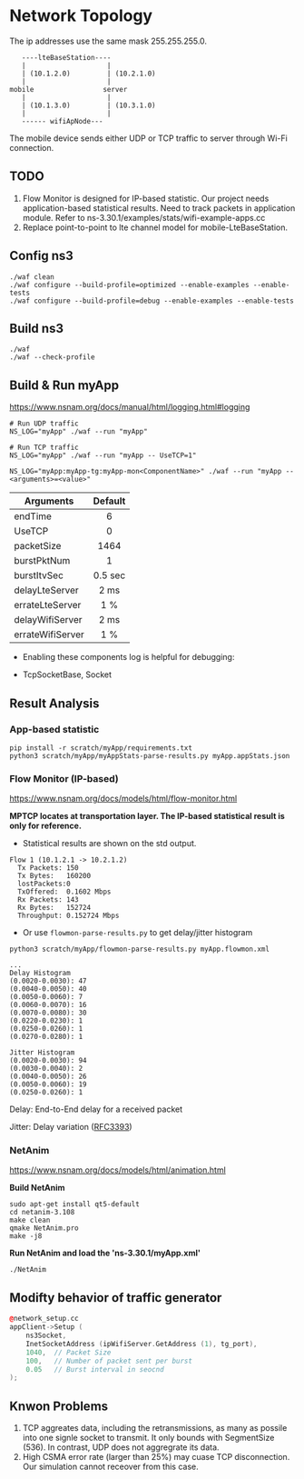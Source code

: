 
# Network Topology
The ip addresses use the same mask 255.255.255.0.
```text
   ----lteBaseStation---- 
   |                    |
   | (10.1.2.0)         | (10.2.1.0)
   |                    |
mobile                 server
   |                    |
   | (10.1.3.0)         | (10.3.1.0)
   |                    |
   ------ wifiApNode---
```

The mobile device sends either UDP or TCP traffic to server through Wi-Fi connection.

## TODO
1. Flow Monitor is designed for IP-based statistic. Our project needs application-based statistical results. Need to track packets in application
module. Refer to ns-3.30.1/examples/stats/wifi-example-apps.cc
2. Replace point-to-point to lte channel model for mobile-LteBaseStation.


## Config ns3
```shell
./waf clean
./waf configure --build-profile=optimized --enable-examples --enable-tests
./waf configure --build-profile=debug --enable-examples --enable-tests
```

## Build ns3
```shell
./waf
./waf --check-profile
```

## Build & Run myApp
https://www.nsnam.org/docs/manual/html/logging.html#logging
```shell
# Run UDP traffic
NS_LOG="myApp" ./waf --run "myApp"

# Run TCP traffic
NS_LOG="myApp" ./waf --run "myApp -- UseTCP=1"

NS_LOG="myApp:myApp-tg:myApp-mon<ComponentName>" ./waf --run "myApp --<arguments>=<value>"
```

| Arguments        | Default   | 
| -----------------|:---------:| 
| endTime          | 6         |
| UseTCP           | 0         | 
| packetSize       | 1464      | (MTU of CSMA) 
| burstPktNum      | 1         | 
| burstItvSec      | 0.5 sec   |
| delayLteServer   | 2 ms      |
| errateLteServer  | 1 %       |
| delayWifiServer  | 2 ms      |
| errateWifiServer | 1 %       |


* Enabling these components log is helpful for debugging:
 - TcpSocketBase, Socket


## Result Analysis
### App-based statistic
```shell
pip install -r scratch/myApp/requirements.txt
python3 scratch/myApp/myAppStats-parse-results.py myApp.appStats.json
```

### Flow Monitor (**IP-based**)
https://www.nsnam.org/docs/models/html/flow-monitor.html

**MPTCP locates at transportation layer. The IP-based statistical result is only for reference.**


* Statistical results are shown on the std output. 
```
Flow 1 (10.1.2.1 -> 10.2.1.2)
  Tx Packets: 150
  Tx Bytes:   160200
  lostPackets:0
  TxOffered:  0.1602 Mbps
  Rx Packets: 143
  Rx Bytes:   152724
  Throughput: 0.152724 Mbps
```

* Or use `flowmon-parse-results.py` to get delay/jitter histogram
```shell
python3 scratch/myApp/flowmon-parse-results.py myApp.flowmon.xml

...
Delay Histogram
(0.0020-0.0030): 47
(0.0040-0.0050): 40
(0.0050-0.0060): 7
(0.0060-0.0070): 16
(0.0070-0.0080): 30
(0.0220-0.0230): 1
(0.0250-0.0260): 1
(0.0270-0.0280): 1

Jitter Histogram
(0.0020-0.0030): 94
(0.0030-0.0040): 2
(0.0040-0.0050): 26
(0.0050-0.0060): 19
(0.0250-0.0260): 1
```

Delay: End-to-End delay for a received packet

Jitter: Delay variation ([RFC3393](https://tools.ietf.org/html/rfc3393.html))


### NetAnim
https://www.nsnam.org/docs/models/html/animation.html

**Build NetAnim**
```shell
sudo apt-get install qt5-default
cd netanim-3.108
make clean
qmake NetAnim.pro
make -j8
```

**Run NetAnim and load the 'ns-3.30.1/myApp.xml'**
```shell
./NetAnim
```

## Modifty behavior of traffic generator
```cpp
@network_setup.cc
appClient->Setup (
    ns3Socket,
    InetSocketAddress (ipWifiServer.GetAddress (1), tg_port),
    1040,  // Packet Size
    100,   // Number of packet sent per burst
    0.05   // Burst interval in seocnd
);
```

## Knwon Problems
1. TCP aggreates data, including the retransmissions, as many as possile into one signle socket to transmit. It only bounds with SegmentSize (536). In contrast, UDP does not aggregrate its data.
2. High CSMA error rate (larger than 25%) may cuase TCP disconnection. Our simulation cannot receover from this case.